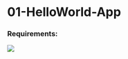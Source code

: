 # 01-HelloWorld-App

### Requirements:

![](https://github.com/rahulmkadam92/AndroidDemoApps/blob/master/01-%20HelloWorld-App/Assignment%201.PNG)
